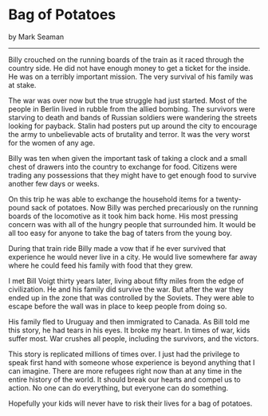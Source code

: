 # Bag of Potatoes

by Mark Seaman

---

Billy crouched on the running boards of the train as it raced through the 
country side. He did not have enough money to get a ticket for the inside. He
was on a terribly important mission. The very survival of his family was at
stake.

The war was over now but the true struggle had just started.  Most of the people
in Berlin lived in rubble from the allied bombing.  The survivors were starving
to death and bands of Russian soldiers were wandering the streets looking for
payback.  Stalin had posters put up around the city
to encourage the army to unbelievable acts
of brutality and terror.  It was the very worst for the women of any age.

Billy was ten when given the important task of taking a clock and a small 
chest of drawers into the country to exchange for food.  Citizens were trading
any possessions that they might have to get enough food to survive another few 
days or weeks.

On this trip he was able to exchange the household items for a twenty-pound
sack of potatoes. Now Billy was perched precariously on the running boards of the
locomotive as it took him back home.  His most pressing concern was with all of
the hungry people that surrounded him.  It would be all too easy for anyone
to take the 
bag of taters from the young boy.

During that train ride Billy made a vow that if he ever survived that experience
he would never live in a city.  He would live somewhere far away where he could 
feed his family with food that they grew.

I met Bill Voigt thirty years later, living about fifty miles from the edge of 
civilization.  He and his family did survive the war.  But after the war they
ended up in the zone that was controlled by the Soviets.  They were able to
escape before the wall was in place to keep people from doing so.

His family fled to Uruguay and then immigrated to Canada.  As Bill told me this 
story, he had tears in his eyes.  It broke my heart.  In times of war, kids
suffer most.  War crushes all people, including the survivors, and the victors.

This story is replicated millions of times over.  I just had the privilege to
speak first hand with someone whose experience is beyond anything that I can 
imagine.  There are more refugees right now than at any time in the entire 
history of
the world. It should break our hearts and compel us to action.  No one can
do everything, but everyone can do something.

Hopefully your kids will never have to risk their lives for a bag of potatoes.

